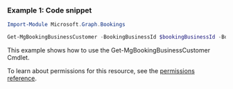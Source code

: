 ### Example 1: Code snippet

```powershellImport-Module Microsoft.Graph.Bookings

Get-MgBookingBusinessCustomer -BookingBusinessId $bookingBusinessId -BookingCustomerBaseId $bookingCustomerBaseId
```
This example shows how to use the Get-MgBookingBusinessCustomer Cmdlet.
To learn about permissions for this resource, see the [permissions reference](/graph/permissions-reference).

